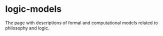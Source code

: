 # logic-models
 The page with descriptions of formal and computational models related to philosophy and logic.

